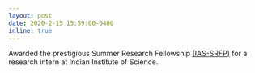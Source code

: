 ```yaml
---
layout: post
date: 2020-2-15 15:59:00-0400
inline: true
---
```


Awarded the prestigious Summer Research Fellowship [(IAS-SRFP)](https://web-japps.ias.ac.in:8443/fellowship2020/lists/selectedList.jsp) for a research intern at Indian Institute of Science.

